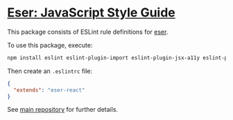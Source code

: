 # [Eser: JavaScript Style Guide](https://github.com/eserozvataf/eser)

This package consists of ESLint rule definitions for [eser](https://github.com/eserozvataf/eser).

To use this package, execute:

```sh
npm install eslint eslint-plugin-import eslint-plugin-jsx-a11y eslint-plugin-react eslint-config-eser-react --save-dev
```

Then create an `.eslintrc` file:

```json
{
  "extends": "eser-react"
}
```

See [main repository](https://github.com/eserozvataf/eser) for further details.
